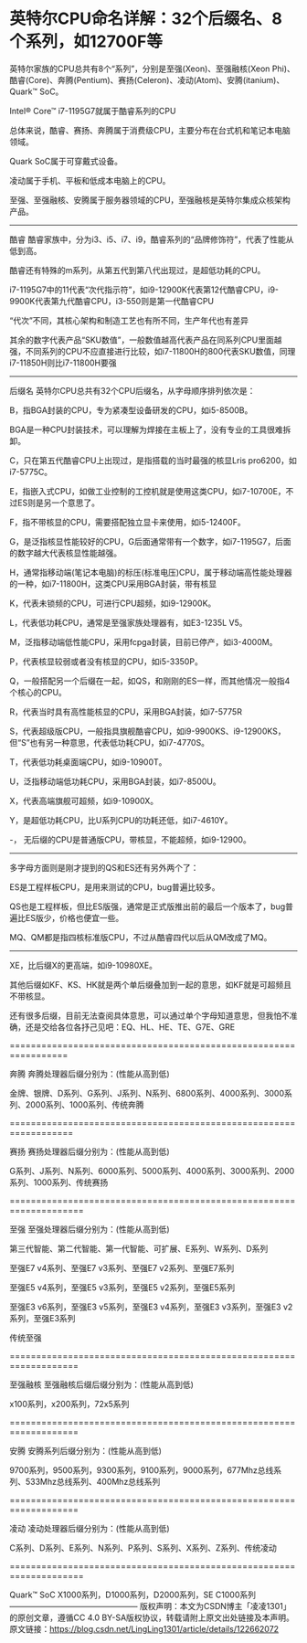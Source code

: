 # 英特尔CPU命名详解：32个后缀名、8个系列，如12700F等

英特尔家族的CPU总共有8个“系列”，分别是至强(Xeon)、至强融核(Xeon Phi)、酷睿(Core)、奔腾(Pentium)、赛扬(Celeron)、凌动(Atom)、安腾(itanium)、Quark™ SoC。

Intel® Core™ i7-1195G7就属于酷睿系列的CPU

总体来说，酷睿、赛扬、奔腾属于消费级CPU，主要分布在台式机和笔记本电脑领域。

Quark SoC属于可穿戴式设备。

凌动属于手机、平板和低成本电脑上的CPU。

至强、至强融核、安腾属于服务器领域的CPU，至强融核是英特尔集成众核架构产品。

-----------------------------------------------------------------

酷睿
酷睿家族中，分为i3、i5、i7、i9，酷睿系列的“品牌修饰符”，代表了性能从低到高。

酷睿还有特殊的m系列，从第五代到第八代出现过，是超低功耗的CPU。

i7-1195G7中的11代表“次代指示符”，如i9-12900K代表第12代酷睿CPU，i9-9900K代表第九代酷睿CPU，i3-550则是第一代酷睿CPU

“代次”不同，其核心架构和制造工艺也有所不同，生产年代也有差异

其余的数字代表产品“SKU数值”，一般数值越高代表产品在同系列CPU里面越强，不同系列的CPU不应直接进行比较，如i7-11800H的800代表SKU数值，同理i7-11850H则比i7-11800H要强

-----------------------------------------------------------------

后缀名
英特尔CPU总共有32个CPU后缀名，从字母顺序排列依次是：

B，指BGA封装的CPU，专为紧凑型设备研发的CPU，如i5-8500B。

BGA是一种CPU封装技术，可以理解为焊接在主板上了，没有专业的工具很难拆卸。

C，只在第五代酷睿CPU上出现过，是指搭载的当时最强的核显Lris pro6200，如i7-5775C。

E，指嵌入式CPU，如做工业控制的工控机就是使用这类CPU，如i7-10700E，不过ES则是另一个意思了。

F，指不带核显的CPU，需要搭配独立显卡来使用，如i5-12400F。

G，是泛指核显性能较好的CPU，G后面通常带有一个数字，如i7-1195G7，后面的数字越大代表核显性能越强。

H，通常指移动端(笔记本电脑)的标压(标准电压)CPU，属于移动端高性能处理器的一种，如i7-11800H，这类CPU采用BGA封装，带有核显

K，代表未锁频的CPU，可进行CPU超频，如i9-12900K。

L，代表低功耗CPU，通常是至强家族处理器有，如E3-1235L V5。

M，泛指移动端低性能CPU，采用fcpga封装，目前已停产，如i3-4000M。

P，代表核显较弱或者没有核显的CPU，如i5-3350P。

Q，一般搭配另一个后缀在一起，如QS，和刚刚的ES一样，而其他情况一般指4个核心的CPU。

R，代表当时具有高性能核显的CPU，采用BGA封装，如i7-5775R

S，代表超级版CPU，一般指具旗舰酷睿CPU，如i9-9900KS、i9-12900KS，但“S”也有另一种意思，代表低功耗CPU，如i7-4770S。

T，代表低功耗桌面端CPU，如i9-10900T。

U，泛指移动端低功耗CPU，采用BGA封装，如i7-8500U。

X，代表高端旗舰可超频，如i9-10900X。

Y，是超低功耗CPU，比U系列CPU的功耗还低，如i7-4610Y。

-，  无后缀的CPU是普通版CPU，带核显，不能超频，如i9-12900。

----------------------------------------------------------------------------------------------------

多字母方面则是刚才提到的QS和ES还有另外两个了：

ES是工程样板CPU，是用来测试的CPU，bug普遍比较多。

QS也是工程样板，但比ES版强，通常是正式版推出前的最后一个版本了，bug普遍比ES版少，价格也便宜一些。

MQ、QM都是指四核标准版CPU，不过从酷睿四代以后从QM改成了MQ。

----------------------------------------------------------------------------------------------------

XE，比后缀X的更高端，如i9-10980XE。

其他后缀如KF、KS、HK就是两个单后缀叠加到一起的意思，如KF就是可超频且不带核显。

还有很多后缀，目前无法查阅具体意思，可以通过单个字母知道意思，但我怕不准确，还是交给各位各抒己见吧：EQ、HL、HE、TE、G7E、GRE

=================================================================

奔腾
奔腾处理器后缀分别为：(性能从高到低)

金牌、银牌、D系列、G系列、J系列、N系列、6800系列、4000系列、3000系列、2000系列、1000系列、传统奔腾

==================================================================

赛扬
赛扬处理器后缀分别为：(性能从高到低)

G系列、J系列、N系列、6000系列、5000系列、4000系列、3000系列、2000系列、1000系列、传统赛扬

====================================================================

至强
至强处理器后缀分别为：(性能从高到低)

第三代智能、第二代智能、第一代智能、可扩展、E系列、W系列、D系列

至强E7 v4系列、至强E7 v3系列、至强E7 v2系列、至强E7系列

至强E5 v4系列，至强E5 v3系列，至强E5 v2系列，至强E5系列

至强E3 v6系列，至强E3 v5系列，至强E3 v4系列，至强E3 v3系列，至强E3 v2系列，至强E3系列

传统至强

===================================================================

至强融核
至强融核后缀后缀分别为：(性能从高到低)

x100系列，x200系列，72x5系列

===================================================================

安腾
安腾系列后缀分别为：(性能从高到低)

9700系列，9500系列，9300系列，9100系列，9000系列，677Mhz总线系列、533Mhz总线系列、400Mhz总线系列

===================================================================

凌动
凌动处理器后缀分别为：(性能从高到低)

C系列、D系列、E系列、N系列、P系列、S系列、X系列、Z系列、传统凌动

====================================================================

Quark™ SoC
X1000系列，D1000系列，D2000系列，SE C1000系列
————————————————
版权声明：本文为CSDN博主「凌凌1301」的原创文章，遵循CC 4.0 BY-SA版权协议，转载请附上原文出处链接及本声明。
原文链接：https://blog.csdn.net/LingLing1301/article/details/122662072